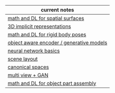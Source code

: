| current notes                                               |
| ----------------------------------------------------------- |
| [math and DL for spatial surfaces](neural_surface.md)       |
| [3D implicit representations](implicit_representation.md)   |
| [math and DL for rigid body poses](deep_pose.md)            |
| [object aware encoder / generative models](object_aware.md) |
| [neural network basics](neural_network.md)                  |
| [scene layout](scene_layout.md)                             |
| [canonical spaces](canonical_space.md)                      |
| [multi view + GAN](multi_view_GAN.md)                       |
| [math and DL for object part assembly](deep_assembly.md)    |

